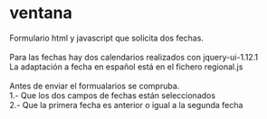 # ventana
Formulario html y javascript que solicita dos fechas.<br><br>
Para las fechas hay dos calendarios realizados con jquery-ui-1.12.1<br>
La adaptación a fecha en español está en el fichero regional.js<br><br>
Antes de enviar el formualarios se compruba.<br>
1.- Que los dos campos de fechas están seleccionados <br>
2.- Que la primera fecha es anterior o igual a la segunda fecha


